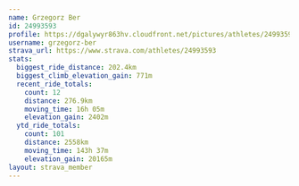 ```yaml
---
name: Grzegorz Ber
id: 24993593
profile: https://dgalywyr863hv.cloudfront.net/pictures/athletes/24993593/7453165/11/large.jpg
username: grzegorz-ber
strava_url: https://www.strava.com/athletes/24993593
stats:
  biggest_ride_distance: 202.4km
  biggest_climb_elevation_gain: 771m
  recent_ride_totals:
    count: 12
    distance: 276.9km
    moving_time: 16h 05m
    elevation_gain: 2402m
  ytd_ride_totals:
    count: 101
    distance: 2558km
    moving_time: 143h 37m
    elevation_gain: 20165m
layout: strava_member
--- 
```

